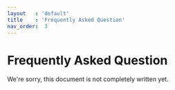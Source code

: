 ```yaml
---
layout   : 'default'
title    : 'Frequently Asked Question'
nav_order:  3
---
```


# Frequently Asked Question

We're sorry, this document is not completely written yet.
